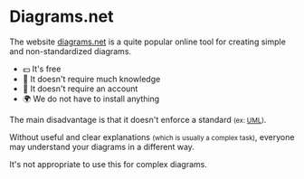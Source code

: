 # Diagrams.net

<div class="row row-cols-md-2"><div>

The website [diagrams.net](https://app.diagrams.net/) is a quite popular online tool for creating simple and non-standardized diagrams.

* 💵 It's free
* 🐣 It doesn't require much knowledge
* 🔑 It doesn't require an account
* 🌍 We do not have to install anything

The main disadvantage is that it doesn't enforce a standard <small>(ex: [UML](/tools-and-frameworks/projects/modeling/uml/_knowledge/index.md))</small>.
</div><div>

Without useful and clear explanations <small>(which is usually a complex task)</small>, everyone may understand your diagrams in a different way.

It's not appropriate to use this for complex diagrams.
</div></div>